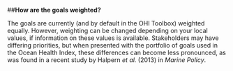 ##**How are the goals weighted?**The goals are currently (and by default in the OHI Toolbox) weighted equally. However, weighting can be changed depending on your local values, if information on these values is available. Stakeholders may have differing priorities, but when presented with the portfolio of goals used in the Ocean Health Index, these differences can become less pronounced, as was found in a recent study by Halpern *et al.* (2013) in *Marine Policy*.